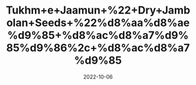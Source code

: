 ---
title: 'Tukhm+e+Jaamun+%22+Dry+Jambolan+Seeds+%22%d8%aa%d8%ae%d9%85+%d8%ac%d8%a7%d9%85%d9%86%2c+%d8%ac%d8%a7%d9%85'
date: '2022-10-06' 
metatag: '' 
inventory: '0' 
draft: false 
# meta description 
shortDescripton: 'It+gives+relief+from+fatigue+and+pain+and+improves+the+immune+system.'
description: 'Seed'
longdescription: ''
featured: True
# product Price
price: '40.0'
# Product Short Description
shortDescription: 'It+gives+relief+from+fatigue+and+pain+and+improves+the+immune+system.'
productID: '864C4653-0C27-ED11-9968-005056B3A416'
type: 'products'
category: 'Seed' 
thumnailproduct: 'https://eraconnect.blob.core.windows.net/product-images/aminsaddiquidawakhana/864C4653-0C27-ED11-9968-005056B3A416.webp' 
images:
  - image: 'https://eraconnect.blob.core.windows.net/product-images/aminsaddiquidawakhana/864C4653-0C27-ED11-9968-005056B3A416.webp'  
Variants:
---